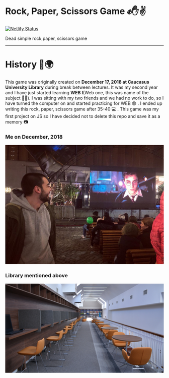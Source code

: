 # Rock, Paper, Scissors Game ✊✋✌
[![Netlify Status](https://api.netlify.com/api/v1/badges/88959e09-85ab-4467-9294-e91de3622d55/deploy-status)](https://app.netlify.com/sites/rpsg/deploys)

Dead simple rock,paper, scissors game

---

# History 📃🌍

This game was originally created on **December 17, 2018 at Caucasus University Library** during break between lectures. It was my second year and I have just started learning **WEB I**(Web one, this was name of the subject 🤷‍♂️). I was sitting with my two friends and we had no work to do, so I have turned the computer on and started practicing for WEB :smile: . I ended up writing this rock, paper, scissors game after 35-40 :computer: . This game was my first project on JS so I have decided not to delete this repo and save it as a memory :camera:


### Me on December, 2018
![Me](https://github.com/GGKapanadze/RockPaperScissors/blob/master/assets/kapo2.jpg)

### Library mentioned above
![Library](https://github.com/GGKapanadze/RockPaperScissors/blob/master/assets/lib.jpg)
